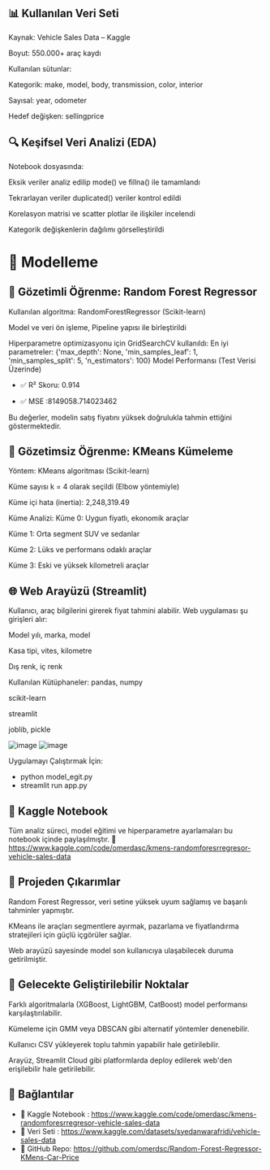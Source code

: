 ## 📊 Kullanılan Veri Seti
Kaynak: Vehicle Sales Data – Kaggle

Boyut: 550.000+ araç kaydı

Kullanılan sütunlar:

Kategorik: make, model, body, transmission, color, interior

Sayısal: year, odometer

Hedef değişken: sellingprice

## 🔍 Keşifsel Veri Analizi (EDA)
Notebook dosyasında:

Eksik veriler analiz edilip mode() ve fillna() ile tamamlandı

Tekrarlayan veriler duplicated() veriler kontrol edildi

Korelasyon matrisi ve scatter plotlar ile ilişkiler incelendi

Kategorik değişkenlerin dağılımı görselleştirildi

# 🧠 Modelleme
## 🎯 Gözetimli Öğrenme: Random Forest Regressor
Kullanılan algoritma: RandomForestRegressor (Scikit-learn)

Model ve veri ön işleme, Pipeline yapısı ile birleştirildi

Hiperparametre optimizasyonu için GridSearchCV kullanıldı:
En iyi parametreler:
{'max_depth': None, 'min_samples_leaf': 1, 'min_samples_split': 5, 'n_estimators': 100}
Model Performansı (Test Verisi Üzerinde)
* ✅ R² Skoru: 0.914

* ✅ MSE :8149058.714023462

Bu değerler, modelin satış fiyatını yüksek doğrulukla tahmin ettiğini göstermektedir.

## 🧠 Gözetimsiz Öğrenme: KMeans Kümeleme
Yöntem: KMeans algoritması (Scikit-learn)

Küme sayısı k = 4 olarak seçildi (Elbow yöntemiyle)

Küme içi hata (inertia): 2,248,319.49

Küme Analizi:
Küme 0: Uygun fiyatlı, ekonomik araçlar

Küme 1: Orta segment SUV ve sedanlar

Küme 2: Lüks ve performans odaklı araçlar

Küme 3: Eski ve yüksek kilometreli araçlar

## 🌐 Web Arayüzü (Streamlit)
Kullanıcı, araç bilgilerini girerek fiyat tahmini alabilir. Web uygulaması şu girişleri alır:

Model yılı, marka, model

Kasa tipi, vites, kilometre

Dış renk, iç renk

Kullanılan Kütüphaneler:
pandas, numpy

scikit-learn

streamlit

joblib, pickle

![image](https://github.com/user-attachments/assets/31e0ac39-1cc4-4f01-b672-6ea40f58e625)
![image](https://github.com/user-attachments/assets/dd223f0f-6c3c-4c2c-ad47-a9f3e45ea6fd)


Uygulamayı Çalıştırmak İçin:
* python model_egit.py
* streamlit run app.py


## 📘 Kaggle Notebook
Tüm analiz süreci, model eğitimi ve hiperparametre ayarlamaları bu notebook içinde paylaşılmıştır.
🔗 https://www.kaggle.com/code/omerdasc/kmens-randomforesrregresor-vehicle-sales-data

## 📝 Projeden Çıkarımlar
Random Forest Regressor, veri setine yüksek uyum sağlamış ve başarılı tahminler yapmıştır.

KMeans ile araçları segmentlere ayırmak, pazarlama ve fiyatlandırma stratejileri için güçlü içgörüler sağlar.

Web arayüzü sayesinde model son kullanıcıya ulaşabilecek duruma getirilmiştir.

## 🚀 Gelecekte Geliştirilebilir Noktalar
Farklı algoritmalarla (XGBoost, LightGBM, CatBoost) model performansı karşılaştırılabilir.

Kümeleme için GMM veya DBSCAN gibi alternatif yöntemler denenebilir.

Kullanıcı CSV yükleyerek toplu tahmin yapabilir hale getirilebilir.

Arayüz, Streamlit Cloud gibi platformlarda deploy edilerek web'den erişilebilir hale getirilebilir.

## 🔗 Bağlantılar
* 📘 Kaggle Notebook : https://www.kaggle.com/code/omerdasc/kmens-randomforesrregresor-vehicle-sales-data 
* 📘 Veri Seti : https://www.kaggle.com/datasets/syedanwarafridi/vehicle-sales-data
* 🐙 GitHub Repo: https://github.com/omerdsc/Random-Forest-Regressor-KMens-Car-Price


